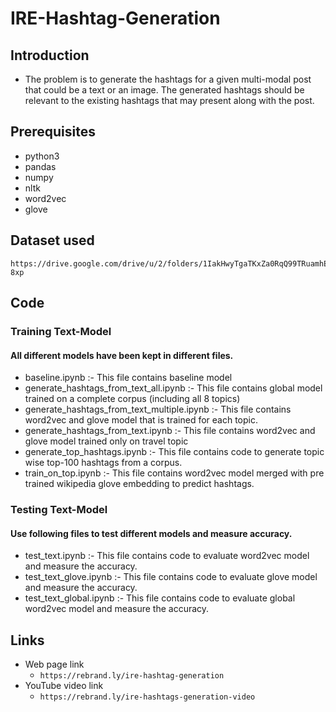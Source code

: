 # IRE-Hashtag-Generation

## Introduction

* The problem is to generate the hashtags for a given multi-modal post that could be a text or an image. The generated hashtags should be relevant to the existing hashtags that may present along with the post.

## Prerequisites
* python3
* pandas
* numpy
* nltk
* word2vec
* glove


## Dataset used
```
https://drive.google.com/drive/u/2/folders/1IakHwyTgaTKxZa0RqQ99TRuamhEi-8xp
```

## Code

### Training Text-Model

#### All different models have been kept in different files.

* baseline.ipynb :- This file contains baseline model
* generate_hashtags_from_text_all.ipynb :- This file contains global model trained on a complete corpus (including all 8 topics)
* generate_hashtags_from_text_multiple.ipynb :- This file contains word2vec and glove model that is trained for each topic.
* generate_hashtags_from_text.ipynb :- This file contains word2vec and glove model trained only on travel topic
* generate_top_hashtags.ipynb :- This file contains code to generate topic wise top-100 hashtags from a corpus.
* train_on_top.ipynb :- This file contains word2vec model merged with pre trained wikipedia glove embedding to predict hashtags.

### Testing Text-Model

#### Use following files to test different models and measure accuracy.

* test_text.ipynb :- This file contains code to evaluate word2vec model and measure the accuracy.
* test_text_glove.ipynb :- This file contains code to evaluate glove model and measure the accuracy.
* test_text_global.ipynb :- This file contains code to evaluate global word2vec model and measure the accuracy.

## Links
* Web page link
    * ``` https://rebrand.ly/ire-hashtag-generation ```
* YouTube video link
    * ``` https://rebrand.ly/ire-hashtags-generation-video ```

